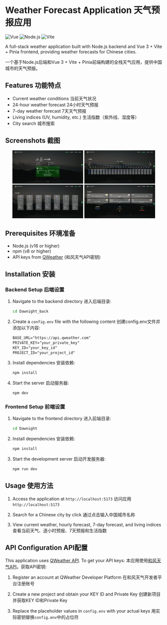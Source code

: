 
# Weather Forecast Application 天气预报应用

![Vue](https://img.shields.io/badge/Vue.js-35495E?style=for-the-badge&logo=vuedotjs&logoColor=4FC08D)
![Node.js](https://img.shields.io/badge/Node.js-339933?style=for-the-badge&logo=nodedotjs&logoColor=white)
![Vite](https://img.shields.io/badge/Vite-B73BFE?style=for-the-badge&logo=vite&logoColor=FFD62E)

A full-stack weather application built with Node.js backend and Vue 3 + Vite + Pinia frontend, providing weather forecasts for Chinese cities.

一个基于Node.js后端和Vue 3 + Vite + Pinia前端构建的全栈天气应用，提供中国城市的天气预报。

## Features 功能特点

- Current weather conditions 当前天气状况
- 24-hour weather forecast 24小时天气预报
- 7-day weather forecast 7天天气预报
- Living indices (UV, humidity, etc.) 生活指数（紫外线、湿度等）
- City search 城市搜索


## Screenshots 截图

<div align="center">
  <img src="./public/01.jpeg" width="45%" />
  <img src="./public/02.jpeg" width="45%" />
  <img src="./public/03.jpeg" width="45%" />
  <img src="./public/04.jpeg" width="45%" />
</div>

## Prerequisites 环境准备

- Node.js (v16 or higher)
- npm (v8 or higher)
- API keys from [QWeather](https://dev.qweather.com/) (和风天气API密钥)

## Installation 安装

### Backend Setup 后端设置

1. Navigate to the backend directory 进入后端目录:
   ```bash
   cd Dawnight_back
   ```

2. Create a `config.env` file with the following content 创建config.env文件并添加以下内容:
   ```
   BASE_URL="https://api.qweather.com"
   PRIVATE_KEY="your_private_key"
   KEY_ID="your_key_id"
   PROJECT_ID="your_project_id"
   ```

3. Install dependencies 安装依赖:
   ```bash
   npm install
   ```

4. Start the server 启动服务器:
   ```bash
   npm dev
   ```

### Frontend Setup 前端设置

1. Navigate to the frontend directory 进入前端目录:
   ```bash
   cd Dawnight
   ```

2. Install dependencies 安装依赖:
   ```bash
   npm install
   ```

3. Start the development server 启动开发服务器:
   ```bash
   npm run dev
   ```

## Usage 使用方法

1. Access the application at `http://localhost:5173`
   访问应用 `http://localhost:5173`

2. Search for a Chinese city by click 
   通过点击输入中国城市名称

3. View current weather, hourly forecast, 7-day forecast, and living indices
   查看当前天气、逐小时预报、7天预报和生活指数


## API Configuration API配置

This application uses [QWeather API](https://dev.qweather.com/). To get your API keys:
本应用使用[和风天气API](https://dev.qweather.com/)。获取API密钥:

1. Register an account at QWeather Developer Platform
   在和风天气开发者平台注册账号

2. Create a new project and obtain your KEY ID and Private Key
   创建新项目并获取KEY ID和Private Key

3. Replace the placeholder values in `config.env` with your actual keys
   用实际密钥替换`config.env`中的占位符

   
